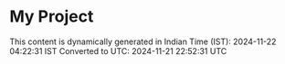 # My Project

This content is dynamically generated in Indian Time (IST): 2024-11-22 04:22:31 IST
Converted to UTC: 2024-11-21 22:52:31 UTC
